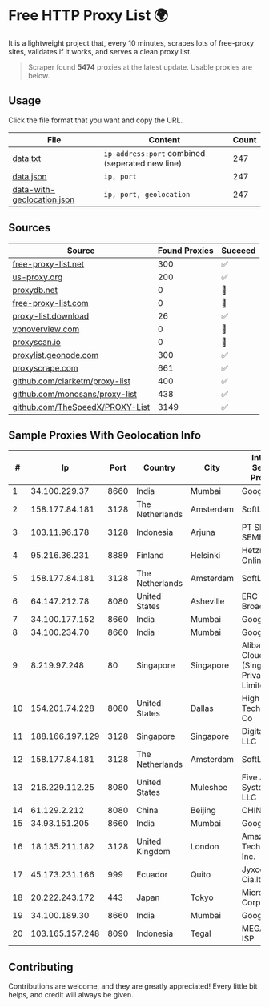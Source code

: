 
# Free HTTP Proxy List 🌍

It is a lightweight project that, every 10 minutes, scrapes lots of free-proxy sites, validates if it works, and serves a clean proxy list.


> Scraper found **5474** proxies at the latest update. Usable proxies are below.

## Usage

Click the file format that you want and copy the URL.


|File|Content|Count|
|----|-------|-----|
|[data.txt](https://raw.githubusercontent.com/themiralay/Proxy-List-World/master/data.txt)|`ip_address:port` combined (seperated new line)|247|
|[data.json](https://raw.githubusercontent.com/themiralay/Proxy-List-World/master/data.json)|`ip, port`|247|
|[data-with-geolocation.json](https://raw.githubusercontent.com/themiralay/Proxy-List-World/master/data-with-geolocation.json)|`ip, port, geolocation`|247|

## Sources

|Source|Found Proxies|Succeed|
|------|-------------|-------|
|[free-proxy-list.net](https://free-proxy-list.net)|300|✅|
|[us-proxy.org](https://www.us-proxy.org)|200|✅|
|[proxydb.net](http://proxydb.net)|0|🚫|
|[free-proxy-list.com](https://free-proxy-list.com/?page=&port=&type%5B%5D=http&type%5B%5D=https&up_time=0&search=Search)|0|🚫|
|[proxy-list.download](https://www.proxy-list.download/HTTP)|26|✅|
|[vpnoverview.com](https://vpnoverview.com/privacy/anonymous-browsing/free-proxy-servers)|0|🚫|
|[proxyscan.io](https://www.proxyscan.io)|0|🚫|
|[proxylist.geonode.com](https://proxylist.geonode.com/api/proxy-list?limit=300&page=1&sort_by=lastChecked&sort_type=desc&protocols=http,https)|300|✅|
|[proxyscrape.com](https://api.proxyscrape.com/v2/?request=displayproxies&protocol=http&timeout=10000&country=all&ssl=all&anonymity=all)|661|✅|
|[github.com/clarketm/proxy-list](https://raw.githubusercontent.com/clarketm/proxy-list/master/proxy-list-raw.txt)|400|✅|
|[github.com/monosans/proxy-list](https://raw.githubusercontent.com/monosans/proxy-list/main/proxies/http.txt)|438|✅|
|[github.com/TheSpeedX/PROXY-List](https://raw.githubusercontent.com/TheSpeedX/PROXY-List/master/http.txt)|3149|✅|


## Sample Proxies With Geolocation Info

|#|Ip|Port|Country|City|Internet Service Provider|
|-|--|----|-------|----|-------------------------|
|1|34.100.229.37|8660|India|Mumbai|Google LLC|
|2|158.177.84.181|3128|The Netherlands|Amsterdam|SoftLayer|
|3|103.11.96.178|3128|Indonesia|Arjuna|PT SKYLINE SEMESTA|
|4|95.216.36.231|8889|Finland|Helsinki|Hetzner Online GmbH|
|5|158.177.84.181|3128|The Netherlands|Amsterdam|SoftLayer|
|6|64.147.212.78|8080|United States|Asheville|ERC Broadband|
|7|34.100.177.152|8660|India|Mumbai|Google LLC|
|8|34.100.234.70|8660|India|Mumbai|Google LLC|
|9|8.219.97.248|80|Singapore|Singapore|Alibaba Cloud (Singapore) Private Limited|
|10|154.201.74.228|8080|United States|Dallas|High Family Technology Co|
|11|188.166.197.129|3128|Singapore|Singapore|DigitalOcean, LLC|
|12|158.177.84.181|3128|The Netherlands|Amsterdam|SoftLayer|
|13|216.229.112.25|8080|United States|Muleshoe|Five Area Systems, LLC|
|14|61.129.2.212|8080|China|Beijing|CHINANET|
|15|34.93.151.205|8660|India|Mumbai|Google LLC|
|16|18.135.211.182|3128|United Kingdom|London|Amazon Technologies Inc.|
|17|45.173.231.166|999|Ecuador|Quito|Jyxcem Cia.ltda|
|18|20.222.243.172|443|Japan|Tokyo|Microsoft Corporation|
|19|34.100.189.30|8660|India|Mumbai|Google LLC|
|20|103.165.157.248|8090|Indonesia|Tegal|MEGADATA-ISP|



## Contributing

Contributions are welcome, and they are greatly appreciated! Every
little bit helps, and credit will always be given.

